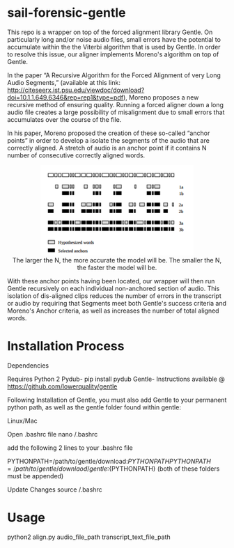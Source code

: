 # sail-forensic-gentle

This repo is a wrapper on top of the forced alignment library Gentle. On particularly long and/or noise audio files, 
small errors have the potential to accumulate within the the Viterbi algorithm that is used by Gentle. In order to
resolve this issue, our aligner implements Moreno's algorithm on top of Gentle.

In the paper “A Recursive Algorithm for the Forced Alignment of very Long Audio Segments,” (available at this link:
http://citeseerx.ist.psu.edu/viewdoc/download?doi=10.1.1.649.6346&rep=rep1&type=pdf), Moreno proposes a new 
recursive method of ensuring quality. Running a forced aligner down a long audio file creates a large possibility 
of misalignment due to small errors that accumulates over the course of the file.

In his paper, Moreno proposed the creation of these so-called “anchor points” in order to develop a isolate the 
segments of the audio that are correctly aligned. A stretch of audio is an anchor point if it contains N number of 
consecutive correctly aligned words.


<p align="center">
  <img src="pictures/AnchorPoints.png" width="350"/>
  <br>
  The larger the N, the more accurate the model will be. The smaller the N, the faster the model will be.
</p>



With these anchor points having been located, our wrapper will then run Gentle recursively on each individual non-anchored 
section of audio. This isolation of dis-aligned clips reduces the number of errors in the transcript or audio 
by requiring that Segments meet both Gentle's success criteria and Moreno's Anchor criteria, as well as increases
the number of total aligned words. 

# Installation Process

Dependencies

Requires Python 2
Pydub- pip install pydub
Gentle- Instructions available @ https://github.com/lowerquality/gentle

Following Installation of Gentle, you must also add Gentle to your permanent python path, as well as the gentle folder found within gentle:

Linux/Mac 

Open .bashrc file
  nano /.bashrc

add the following 2 lines to your .bashrc file

  PYTHONPATH=/path/to/gentle/download:${PYTHONPATH}
  PYTHONPATH=/path/to/gentle/downlaod/gentle:${PYTHONPATH} (both of these folders must be appended)

Update Changes
  source /.bashrc

# Usage

python2 align.py audio_file_path transcript_text_file_path


